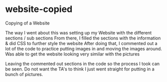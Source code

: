 # website-copied

Copying of a Website

The way I went about this was setting up my Website with the different sections / sub sections
From there, I filled the sections with the information & did CSS to further style the website
After doing that, I commented out a lot of the code to practice putting images in and moving the images around.
Was able to get the website looking very similar with the pictures

Leaving the commented out sections in the code so the process I took can be seen.
Do not want the TA's to think I just went straight for putting in a bunch of pictures.
